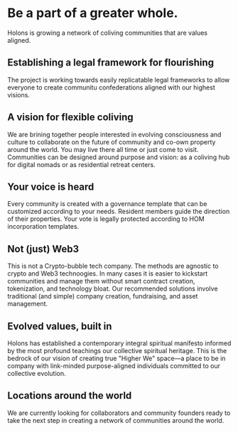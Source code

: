 # Be a part of a greater whole.
Holons is growing a network of coliving communities that are values aligned.

## Establishing a legal framework for flourishing
The project is working towards easily replicatable legal frameworks to allow everyone to create communitu confederations aligned with our highest visions.

## A vision for flexible coliving
We are brining together people interested in evolving consciousness and culture to collaborate on the future of community and co-own property around the world. You may live there all time or just come to visit. Communities can be designed around purpose and vision: as a coliving hub for digital nomads or as residential retreat centers.

## Your voice is heard
Every community is created with a governance template that can be customized according to your needs. Resident members guide the direction of their properties. Your vote is legally protected according to HOM incorporation templates.

## Not (just) Web3
This is not a Crypto-bubble tech company. The methods are agnostic to crypto and Web3 technoogies. In many cases it is easier to kickstart communities and manage them without smart contract creation, tokenization, and technology bloat. Our recommended solutions involve traditional (and simple) company creation, fundraising, and asset management.

## Evolved values, built in
Holons has established a contemporary integral spiritual manifesto informed by the most profound teachings our collective spiritual heritage. This is the bedrock of our vision of creating true "Higher We" space—a place to be in company with link-minded purpose-aligned individuals committed to our collective evolution.

## Locations around the world
We are currently looking for collaborators and community founders ready to take the next step in creating a network of communities around the world.
